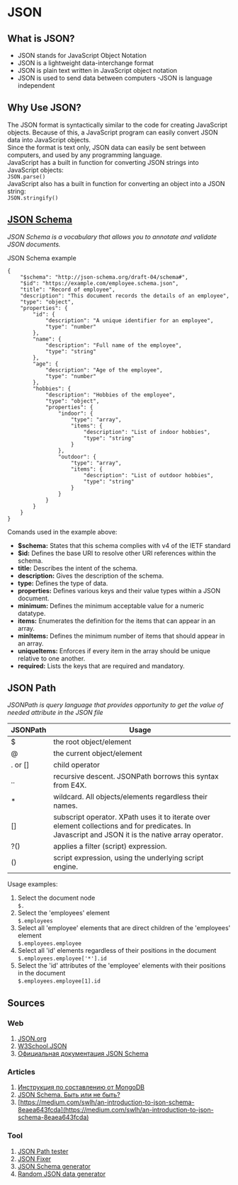 # JSON

## What is JSON?
- JSON stands for JavaScript Object Notation
- JSON is a lightweight data-interchange format
- JSON is plain text written in JavaScript object notation
- JSON is used to send data between computers
 -JSON is language independent

## Why Use JSON?
The JSON format is syntactically similar to the code for creating JavaScript objects. Because of this, a JavaScript program can easily convert JSON data into JavaScript objects.  
Since the format is text only, JSON data can easily be sent between computers, and used by any programming language.  
JavaScript has a built in function for converting JSON strings into JavaScript objects:  
```JSON.parse()```  
JavaScript also has a built in function for converting an object into a JSON string:  
```JSON.stringify()```

## [JSON Schema](https://json-schema.org/)
_JSON Schema is a vocabulary that allows you to annotate and validate JSON documents._  

JSON Schema example
```
{
    "$schema": "http://json-schema.org/draft-04/schema#",
    "$id": "https://example.com/employee.schema.json",
    "title": "Record of employee",
    "description": "This document records the details of an employee",
    "type": "object",
    "properties": {
        "id": {
            "description": "A unique identifier for an employee",
            "type": "number"
        },
        "name": {
            "description": "Full name of the employee",
            "type": "string"
        },
        "age": {
            "description": "Age of the employee",
            "type": "number"
        },
        "hobbies": {
            "description": "Hobbies of the employee",
            "type": "object",
            "properties": {
                "indoor": {
                    "type": "array",
                    "items": {
                        "description": "List of indoor hobbies",
                        "type": "string"
                    }
                },
                "outdoor": {
                    "type": "array",
                    "items": {
                        "description": "List of outdoor hobbies",
                        "type": "string"
                    }
                }
            }
        }
    }
}
```
Comands used in the example above:
- **$schema:** States that this schema complies with v4 of the IETF standard
- **$id:** Defines the base URI to resolve other URI references within the schema.
- **title:** Describes the intent of the schema.
- **description:** Gives the description of the schema.
- **type:** Defines the type of data.
- **properties:** Defines various keys and their value types within a JSON document.
- **minimum:** Defines the minimum acceptable value for a numeric datatype.
- **items:** Enumerates the definition for the items that can appear in an array.
- **minItems:** Defines the minimum number of items that should appear in an array.
- **uniqueItems:** Enforces if every item in the array should be unique relative to one another.
- **required:** Lists the keys that are required and mandatory.

## JSON Path
_JSONPath is query language that provides opportunity to get the value of needed attribute in the JSON file_

|JSONPath| Usage|
|------------|-----------|
|$| the root object/element|
|@| the current object/element|
|. or []| child operator|
|..| recursive descent. JSONPath borrows this syntax from E4X.|
|*| wildcard. All objects/elements regardless their names.|
|[]| 	subscript operator. XPath uses it to iterate over element collections and for predicates. In Javascript and JSON it is the native array operator.|
|?()| applies a filter (script) expression.|
|()| script expression, using the underlying script engine.|

Usage examples:
1. Select the document node  
```$.```
2. Select the 'employees' element  
```$.employees```
3. Select all 'employee' elements that are direct children of the 'employees' element  
```$.employees.employee```
4. Select all 'id' elements regardless of their positions in the document  
```$.employees.employee['*'].id```
6. Select the 'id' attributes of the 'employee' elements with their positions in the document  
```$.employees.employee[1].id```

## Sources
### Web
1. [JSON.org](https://www.json.org/json-ru.html)  
2. [W3School.JSON](https://www.w3schools.com/js/js_json_intro.asp)   
3. [Официальная документация JSON Schema](https://json-schema.org/)  
### Articles
1. [Инструкция по составлению от MongoDB](https://www.mongodb.com/basics/json-schema-examples)  
2. [JSON Schema. Быть или не быть?](https://habr.com/ru/post/495766/)  
3. [https://medium.com/swlh/an-introduction-to-json-schema-8eaea643fcda](https://medium.com/swlh/an-introduction-to-json-schema-8eaea643fcda)
### Tool
1. [JSON Path tester](https://codebeautify.org/jsonpath-tester)
2. [JSON Fixer](https://codebeautify.org/json-fixer)
3. [JSON Schema generator](https://www.liquid-technologies.com/online-json-to-schema-converter)
4. [Random JSON data generator](https://codebeautify.org/json-generator)

